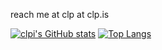 reach me at clp at clp.is

[![clpi's GitHub stats](https://github-readme-stats.vercel.app/api?username=clpi)](https://clp.is)
[![Top Langs](https://github-readme-stats.vercel.app/api/top-langs/?username=clpi&layout=compact)](https://clp.is)
